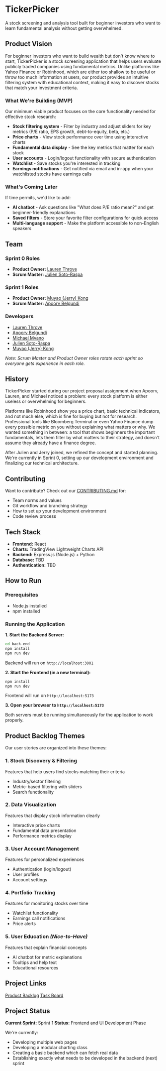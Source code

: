 <!-- # Project Repository

This repository will be used for team projects.

Several sets of instructions are included in this repository. They should each be treated as separate assignments with their own due dates and sets of requirements.

1. See the [App Map & Wireframes](instructions-0a-app-map-wireframes.md) and [Prototyping](./instructions-0b-prototyping.md) instructions for the requirements of the initial user experience design of the app.

1. Delete the contents of this file and replace with the contents of a proper README.md, as described in the [project setup instructions](./instructions-0c-project-setup.md)

1. See the [Sprint Planning instructions](instructions-0d-sprint-planning.md) for the requirements of Sprint Planning for each Sprint.

1. See the [Front-End Development instructions](./instructions-1-front-end.md) for the requirements of the initial Front-End Development.

1. See the [Back-End Development instructions](./instructions-2-back-end.md) for the requirements of the initial Back-End Development.

1. See the [Database Integration instructions](./instructions-3-database.md) for the requirements of integrating a database into the back-end.

1. See the [Deployment instructions](./instructions-4-deployment.md) for the requirements of deploying an app. -->

# TickerPicker

A stock screening and analysis tool built for beginner investors who want to learn fundamental analysis without getting overwhelmed.

## Product Vision

For beginner investors who want to build wealth but don't know where to start, TickerPicker is a stock screening application that helps users evaluate publicly traded companies using fundamental metrics. Unlike platforms like Yahoo Finance or Robinhood, which are either too shallow to be useful or throw too much information at users, our product provides an intuitive filtering system with educational context, making it easy to discover stocks that match your investment criteria.

### What We're Building (MVP)

Our minimum viable product focuses on the core functionality needed for effective stock research:

- **Stock filtering system** - Filter by industry and adjust sliders for key metrics (P/E ratio, EPS growth, debt-to-equity, beta, etc.)
- **Price charts** - View stock performance over time using interactive charts
- **Fundamental data display** - See the key metrics that matter for each stock
- **User accounts** - Login/logout functionality with secure authentication
- **Watchlist** - Save stocks you're interested in tracking
- **Earnings notifications** - Get notified via email and in-app when your watchlisted stocks have earnings calls

### What's Coming Later

If time permits, we'd like to add:

- **AI chatbot** - Ask questions like "What does P/E ratio mean?" and get beginner-friendly explanations
- **Saved filters** - Store your favorite filter configurations for quick access
- **Multi-language support** - Make the platform accessible to non-English speakers

## Team

### Sprint 0 Roles

- **Product Owner:** [Lauren Throve](https://github.com/laurenst17)
- **Scrum Master:** [Julien Soto-Raspa](https://github.com/jlnsr)

### Sprint 1 Roles

- **Product Owner:** [Muyao (Jerry) Kong](https://github.com/Jerry-K5050)
- **Scrum Master:** [Apoorv Belgundi](https://github.com/apoorvib)

### Developers

- [Lauren Throve](https://github.com/laurenst17)
- [Apoorv Belgundi](https://github.com/apoorvib)
- [Michael Mvano](https://github.com/michx02)
- [Julien Soto-Raspa](https://github.com/jlnsr)
- [Muyao (Jerry) Kong](https://github.com/Jerry-K5050)

_Note: Scrum Master and Product Owner roles rotate each sprint so everyone gets experience in each role._

## History

TickerPicker started during our project proposal assignment when Apoorv, Lauren, and Michael noticed a problem: every stock platform is either useless or overwhelming for beginners.

Platforms like Robinhood show you a price chart, basic technical indicators, and not much else, which is fine for buying but not for research. Professional tools like Bloomberg Terminal or even Yahoo Finance dump every possible metric on you without explaining what matters or why. We wanted something in between: a tool that shows beginners the important fundamentals, lets them filter by what matters to their strategy, and doesn't assume they already have a finance degree.

After Julien and Jerry joined, we refined the concept and started planning. We're currently in Sprint 0, setting up our development environment and finalizing our technical architecture.

## Contributing

Want to contribute? Check out our [CONTRIBUTING.md](./CONTRIBUTING.md) for:

- Team norms and values
- Git workflow and branching strategy
- How to set up your development environment
- Code review process

## Tech Stack

- **Frontend:** React
- **Charts:** TradingView Lightweight Charts API
- **Backend:** Express.js (Node.js) + Python
- **Database:** TBD
- **Authentication:** TBD

## How to Run

### Prerequisites

- Node.js installed
- npm installed

### Running the Application

**1. Start the Backend Server:**

```bash
cd back-end
npm install
npm run dev
```

Backend will run on `http://localhost:3001`

**2. Start the Frontend (in a new terminal):**

```bash
npm install
npm run dev
```

Frontend will run on `http://localhost:5173`

**3. Open your browser to `http://localhost:5173`**

Both servers must be running simultaneously for the application to work properly.

## Product Backlog Themes

Our user stories are organized into these themes:

### 1. Stock Discovery & Filtering

Features that help users find stocks matching their criteria

- Industry/sector filtering
- Metric-based filtering with sliders
- Search functionality

### 2. Data Visualization

Features that display stock information clearly

- Interactive price charts
- Fundamental data presentation
- Performance metrics display

### 3. User Account Management

Features for personalized experiences

- Authentication (login/logout)
- User profiles
- Account settings

### 4. Portfolio Tracking

Features for monitoring stocks over time

- Watchlist functionality
- Earnings call notifications
- Price alerts

### 5. User Education _(Nice-to-Have)_

Features that explain financial concepts

- AI chatbot for metric explanations
- Tooltips and help text
- Educational resources

## Project Links

[Product Backlog](https://github.com/orgs/agile-students-fall2025/projects/20/views/1)
[Task Board](https://github.com/orgs/agile-students-fall2025/projects/20/views/3)

## Project Status

**Current Sprint:** Sprint 1 
**Status:** Frontend and UI Development Phase

We're currently:

- Developing multiple web pages
- Developing a modular charting class
- Creating a basic backend which can fetch real data
- Establishing exactly what needs to be developed in the backend (next) sprint

